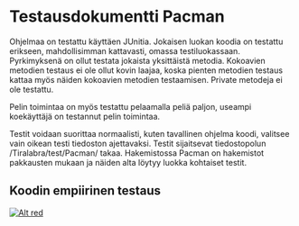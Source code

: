 <h1> Testausdokumentti Pacman </h1>

Ohjelmaa on testattu käyttäen JUnitia. Jokaisen luokan koodia on testattu erikseen, mahdollisimman kattavasti, omassa testiluokassaan. Pyrkimyksenä on ollut testata jokaista yksittäistä metodia. Kokoavien metodien testaus ei ole ollut kovin laajaa, koska pienten metodien testaus kattaa myös näiden kokoavien metodien testaamisen. Private metodeja ei ole testattu.

Pelin toimintaa on myös testattu pelaamalla peliä paljon, useampi koekäyttäjä on testannut pelin toimintaa.

Testit voidaan suorittaa normaalisti, kuten tavallinen ohjelma koodi, valitsee vain oikean testi tiedoston ajettavaksi. Testit sijaitsevat tiedostopolun /Tiralabra/test/Pacman/ takaa. Hakemistossa Pacman on hakemistot pakkausten mukaan ja näiden alta löytyy luokka kohtaiset testit.

<h2> Koodin empiirinen testaus </h2>

<p><a href="/hhkopper/TiraLabra/blob/master/Docs/red.png" target="_blank"><img src="/hhkopper/TiraLabra/raw/master/Docs/red.png" alt="Alt red" style="max-width:100%;"></a></p>
